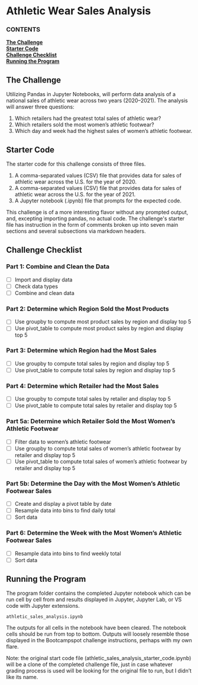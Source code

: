 # Athletic Wear Sales Analysis

   ### CONTENTS
**[The Challenge](#the-challenge)**<br>
**[Starter Code](#starter-code)**<br>
**[Challenge Checklist](#challenge-checklist)**<br>
**[Running the Program](#running-the-program)**<br>

## The Challenge

Utilizing Pandas in Jupyter Notebooks, will perform data analysis of a national sales of athletic wear across two years (2020–2021). The analysis will answer three questions:

1. Which retailers had the greatest total sales of athletic wear?
2. Which retailers sold the most women’s athletic footwear?
3. Which day and week had the highest sales of women’s athletic footwear.

## Starter Code

The starter code for this challenge consists of three files.  

1. A comma-separated values (CSV) file that provides data for sales of athletic wear across the U.S. for the year of 2020.
2. A comma-separated values (CSV) file that provides data for sales of athletic wear across the U.S. for the year of 2021.
3. A Jupyter notebook (.ipynb) file that prompts for the expected code.

This challenge is of a more interesting flavor without any prompted output, and, excepting importing pandas, no actual code. The challenge's starter file has instruction in the form of comments broken up into seven main sections and several subsections via markdown headers.



## Challenge Checklist

### Part 1: Combine and Clean the Data

- [ ] Import and display data
- [ ] Check data types
- [ ] Combine and clean data

### Part 2: Determine which Region Sold the Most Products

- [ ] Use groupby to compute most product sales by region and display top 5
- [ ] Use pivot_table to compute most product sales by region and display top 5

### Part 3: Determine which Region had the Most Sales

- [ ] Use groupby to compute total sales by region and display top 5
- [ ] Use pivot_table to compute total sales by region and display top 5

### Part 4: Determine which Retailer had the Most Sales

- [ ] Use groupby to compute total sales by retailer and display top 5
- [ ] Use pivot_table to compute total sales by retailer and display top 5

### Part 5a: Determine which Retailer Sold the Most Women’s Athletic Footwear

- [ ] Filter data to women’s athletic footwear
- [ ] Use groupby to compute total sales of women’s athletic footwear by retailer and display top 5
- [ ] Use pivot_table to compute total sales of women’s athletic footwear by retailer and display top 5

### Part 5b: Determine the Day with the Most Women’s Athletic Footwear Sales

- [ ] Create and display a pivot table by date
- [ ] Resample data into bins to find daily total
- [ ] Sort data

### Part 6: Determine the Week with the Most Women’s Athletic Footwear Sales

- [ ] Resample data into bins to find weekly total
- [ ] Sort data

## Running the Program

The program folder contains the completed Jupyter notebook which can be run cell by cell from and results displayed in Jupyter, Jupyter Lab, or VS code with Jupyter extensions.

```
athletic_sales_analysis.ipynb
```

The outputs for all cells in the notebook have been cleared. The notebook cells should be run from top to bottom. Outputs will loosely resemble those displayed in the Bootcampspot challenge instructions, perhaps with my own flare.

Note: the original start code file (athletic_sales_analysis_starter_code.ipynb) will be a clone of the completed challenge file, just in case whatever grading process is used will be looking for the original file to run, but I didn’t like its name.